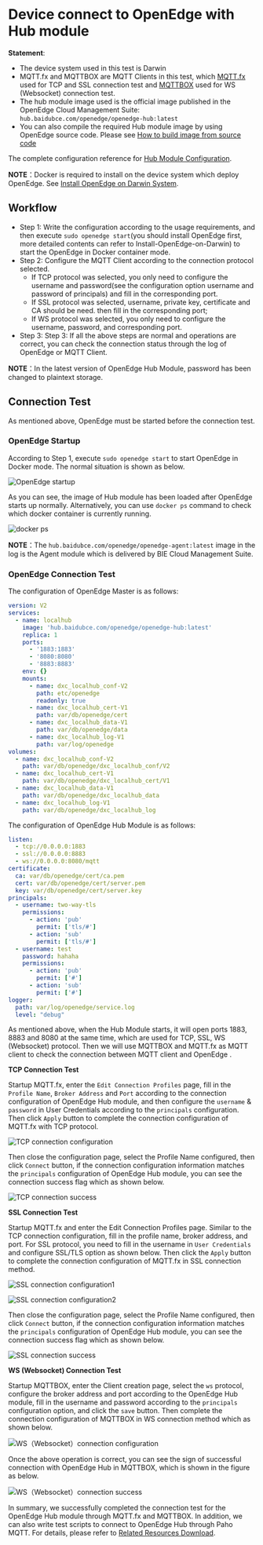 # Device connect to OpenEdge with Hub module

**Statement**:

- The device system used in this test is Darwin
- MQTT.fx and MQTTBOX are MQTT Clients in this test, which [MQTT.fx](../Resources-download.md) used for TCP and SSL connection test and [MQTTBOX](../Resources-download.md) used for WS (Websocket) connection test.
- The hub module image used  is the official image published in the OpenEdge Cloud Management Suite: `hub.baidubce.com/openedge/openedge-hub:latest`
- You can also compile the required Hub module image by using OpenEdge source code. Please see [How to build image from source code](../setup/Build-OpenEdge-from-Source.md)

The complete configuration reference for [Hub Module Configuration](./Config-interpretation.md).

**NOTE**：Docker is required to install on the device system which deploy OpenEdge. See [Install OpenEdge on Darwin System](../setup/Install-OpenEdge-on-Darwin.md).

## Workflow

- Step 1: Write the configuration according to the usage requirements, and then execute `sudo openedge start`(you should install OpenEdge first, more detailed contents can refer to Install-OpenEdge-on-Darwin) to start the OpenEdge in Docker container mode.
- Step 2: Configure the MQTT Client according to the connection protocol selected.
    - If TCP protocol was selected, you only need to configure the username and password(see the configuration option username and password of principals) and fill in the corresponding port.
    - If SSL protocol was selected, username, private key, certificate and CA should be need. then fill in the corresponding port;
    - If WS protocol was selected, you only need to configure the username, password, and corresponding port.
- Step 3: Step 3: If all the above steps are normal and operations are correct, you can check the connection status through the log of OpenEdge or MQTT Client.

**NOTE**：In the latest version of OpenEdge Hub Module, password has been changed to plaintext storage.

## Connection Test

As mentioned above, OpenEdge must be started before the connection test.

### OpenEdge Startup

According to Step 1, execute `sudo openedge start` to start OpenEdge in Docker mode. The normal situation is shown as below.

![OpenEdge startup](../../images/tutorials/connect/openedge-hub-start.png)

As you can see, the image of Hub module has been loaded after OpenEdge starts up normally. Alternatively, you can use `docker ps` command to check which docker container is currently running.

![docker ps](../../images/tutorials/connect/container-openedge-hub-run.png)

**NOTE**：The `hub.baidubce.com/openedge/openedge-agent:latest` image in the log is the Agent module which is delivered by BIE Cloud Management Suite.

### OpenEdge Connection Test

The configuration of OpenEdge Master is as follows:

```yaml
version: V2
services:
  - name: localhub
    image: 'hub.baidubce.com/openedge/openedge-hub:latest'
    replica: 1
    ports:
      - '1883:1883'
      - '8080:8080'
      - '8883:8883'
    env: {}
    mounts:
      - name: dxc_localhub_conf-V2
        path: etc/openedge
        readonly: true
      - name: dxc_localhub_cert-V1
        path: var/db/openedge/cert
      - name: dxc_localhub_data-V1
        path: var/db/openedge/data
      - name: dxc_localhub_log-V1
        path: var/log/openedge
volumes:  
  - name: dxc_localhub_conf-V2
    path: var/db/openedge/dxc_localhub_conf/V2
  - name: dxc_localhub_cert-V1
    path: var/db/openedge/dxc_localhub_cert/V1
  - name: dxc_localhub_data-V1
    path: var/db/openedge/dxc_localhub_data
  - name: dxc_localhub_log-V1
    path: var/db/openedge/dxc_localhub_log  
```

The configuration of OpenEdge Hub Module is as follows:

```yaml
listen:
  - tcp://0.0.0.0:1883
  - ssl://0.0.0.0:8883
  - ws://0.0.0.0:8080/mqtt
certificate:
  ca: var/db/openedge/cert/ca.pem
  cert: var/db/openedge/cert/server.pem
  key: var/db/openedge/cert/server.key
principals:
  - username: two-way-tls
    permissions:
      - action: 'pub'
        permit: ['tls/#']
      - action: 'sub'
        permit: ['tls/#']
  - username: test
    password: hahaha
    permissions:
      - action: 'pub'
        permit: ['#']
      - action: 'sub'
        permit: ['#']
logger:
  path: var/log/openedge/service.log
  level: "debug"
```

As mentioned above, when the Hub Module starts, it will open ports 1883, 8883 and 8080 at the same time, which are used for TCP, SSL, WS (Websocket) protocol. Then we will use MQTTBOX and MQTT.fx as MQTT client to check the connection between MQTT client and OpenEdge .

**TCP Connection Test**

Startup MQTT.fx, enter the `Edit Connection Profiles` page, fill in the `Profile Name`, `Broker Address` and `Port` according to the connection configuration of OpenEdge Hub module, and then configure the `username` & `password` in User Credentials according to the `principals` configuration. Then click `Apply` button to complete the connection configuration of MQTT.fx with TCP protocol.

![TCP connection configuration](../../images/tutorials/connect/mqttbox-tcp-connect-config.png)

Then close the configuration page, select the Profile Name configured, then click `Connect` button, if the connection configuration information matches the `principals` configuration of OpenEdge Hub module, you can see the connection success flag which as shown below.

![TCP connection success](../../images/tutorials/connect/mqttbox-tcp-connect-success.png)

**SSL Connection Test**

Startup MQTT.fx and enter the Edit Connection Profiles page. Similar to the TCP connection configuration, fill in the profile name, broker address, and port. For SSL protocol, you need to fill in the username in `User Credentials` and configure SSL/TLS option as shown below. Then click the `Apply` button to complete the connection configuration of MQTT.fx in SSL connection method.

![SSL connection configuration1](../../images/tutorials/connect/mqttbox-ssl-connect-config1.png)

![SSL connection configuration2](../../images/tutorials/connect/mqttbox-ssl-connect-config2.png)

Then close the configuration page, select the Profile Name configured, then click `Connect` button, if the connection configuration information matches the `principals` configuration of OpenEdge Hub module, you can see the connection success flag which as shown below.

![SSL connection success](../../images/tutorials/connect/mqttbox-ssl-connect-success.png)

**WS (Websocket) Connection Test**

Startup MQTTBOX, enter the Client creation page, select the `ws` protocol, configure the broker address and port according to the OpenEdge Hub module, fill in the username and password according to the `principals` configuration option, and click the `save` button. Then complete the connection configuration of MQTTBOX in WS connection method which as shown below.

![WS（Websocket）connection configuration](../../images/tutorials/connect/mqttbox-ws-connect-config.png)

Once the above operation is correct, you can see the sign of successful connection with OpenEdge Hub in MQTTBOX, which is shown in the figure as below.

![WS（Websocket）connection success](../../images/tutorials/connect/mqttbox-ws-connect-success.png)

In summary, we successfully completed the connection test for the OpenEdge Hub module through MQTT.fx and MQTTBOX. In addition, we can also write test scripts to connect to OpenEdge Hub through Paho MQTT. For details, please refer to [Related Resources Download](../Resources-download.md).
